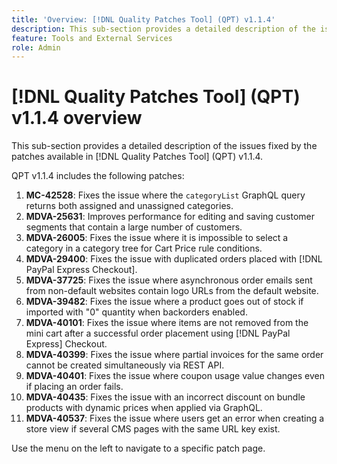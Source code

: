 ```yaml
---
title: 'Overview: [!DNL Quality Patches Tool] (QPT) v1.1.4'
description: This sub-section provides a detailed description of the issues fixed by the patches available in [!DNL Quality Patches Tool] (QPT) v1.1.4.
feature: Tools and External Services
role: Admin
---
```

# [!DNL Quality Patches Tool] (QPT) v1.1.4 overview

This sub-section provides a detailed description of the issues fixed by the patches available in [!DNL Quality Patches Tool] (QPT) v1.1.4.

QPT v1.1.4 includes the following patches:

1. **MC-42528**: Fixes the issue where the `categoryList` GraphQL query returns both assigned and unassigned categories.
1. **MDVA-25631**: Improves performance for editing and saving customer segments that contain a large number of customers.
1. **MDVA-26005**: Fixes the issue where it is impossible to select a category in a category tree for Cart Price rule conditions.
1. **MDVA-29400**: Fixes the issue with duplicated orders placed with [!DNL PayPal Express Checkout].
1. **MDVA-37725**: Fixes the issue where asynchronous order emails sent from non-default websites contain logo URLs from the default website.
1. **MDVA-39482**: Fixes the issue where a product goes out of stock if imported with "0" quantity when backorders enabled.
1. **MDVA-40101**: Fixes the issue where items are not removed from the mini cart after a successful order placement using [!DNL PayPal Express] Checkout.
1. **MDVA-40399**: Fixes the issue where partial invoices for the same order cannot be created simultaneously via REST API.
1. **MDVA-40401**: Fixes the issue where coupon usage value changes even if placing an order fails.
1. **MDVA-40435**: Fixes the issue with an incorrect discount on bundle products with dynamic prices when applied via GraphQL.
1. **MDVA-40537**: Fixes the issue where users get an error when creating a store view if several CMS pages with the same URL key exist.

Use the menu on the left to navigate to a specific patch page.
